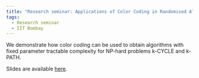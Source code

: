 ```yaml
---
title: "Research seminar: Applications of Color Coding in Randomised Algorithms"
tags:
  - Research seminar
  - IIT Bombay
---
```


We demonstrate how color coding can be used to obtain algorithms with fixed parameter tractable complexity for NP-hard problems k-CYCLE and k-PATH.

Slides are available [here](https://meettaraviya.github.io/pdfs/CS_602.pdf "Applications of Color Coding in Randomised Algorithms").